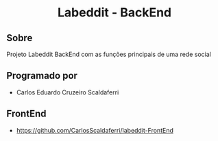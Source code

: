 <h1 align="center">
     Labeddit - BackEnd
</h1>

## Sobre

Projeto Labeddit BackEnd com as funções principais de uma rede social

## Programado por

- Carlos Eduardo Cruzeiro Scaldaferri

## FrontEnd

- https://github.com/CarlosScaldaferri/labeddit-FrontEnd
